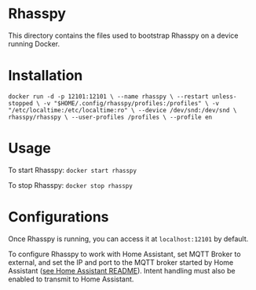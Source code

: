 # Rhasspy

This directory contains the files used to bootstrap Rhasspy
on a device running Docker.

# Installation 

`docker run -d -p 12101:12101 \
      --name rhasspy \
      --restart unless-stopped \
      -v "$HOME/.config/rhasspy/profiles:/profiles" \
      -v "/etc/localtime:/etc/localtime:ro" \
      --device /dev/snd:/dev/snd \
      rhasspy/rhasspy \
      --user-profiles /profiles \
      --profile en`

# Usage

To start Rhasspy:
`docker start rhasspy`

To stop Rhasspy:
`docker stop rhasspy`

# Configurations

Once Rhasspy is running, you can access it at `localhost:12101` by default.

To configure Rhasspy to work with Home Assistant, set MQTT Broker to external, and set the IP and port to the MQTT broker started by Home Assistant ([see Home Assistant README](../hass/README.md)). Intent handling must also be enabled to transmit to Home Assistant.

